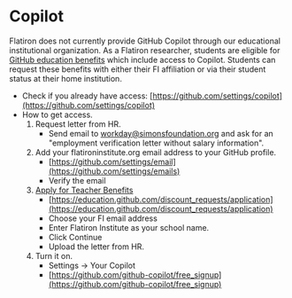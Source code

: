 # Copilot

Flatiron does not currently provide GitHub Copilot through our educational institutional organization. As a Flatiron researcher, students are eligible for [GitHub education benefits](https://education.github.com/teachers) which include access to Copilot. Students can request these benefits with either their FI affiliation or via their student status at their home institution.

* Check if you already have access: [https://github.com/settings/copilot](https://github.com/settings/copilot)
* How to get access.
  1. Request letter from HR.
     * Send email to [workday@simonsfoundation.org](mailto:workday@simonsfoundation.org) and ask for an "employment verification letter without salary information".
  1. Add your flatironinstitute.org email address to your GitHub profile.
     * [https://github.com/settings/email](https://github.com/settings/emails)
     * Verify the email
  1. [Apply for Teacher Benefits](https://docs.github.com/en/education/explore-the-benefits-of-teaching-and-learning-with-github-education/github-global-campus-for-teachers/apply-to-github-global-campus-as-a-teacher)
     * [https://education.github.com/discount_requests/application](https://education.github.com/discount_requests/application)
	 * Choose your FI email address
     * Enter Flatiron Institute as your school name.
     * Click Continue
     * Upload the letter from HR.
  1. Turn it on.
     * Settings -&gt; Your Copilot
     * [https://github.com/github-copilot/free_signup](https://github.com/github-copilot/free_signup)
